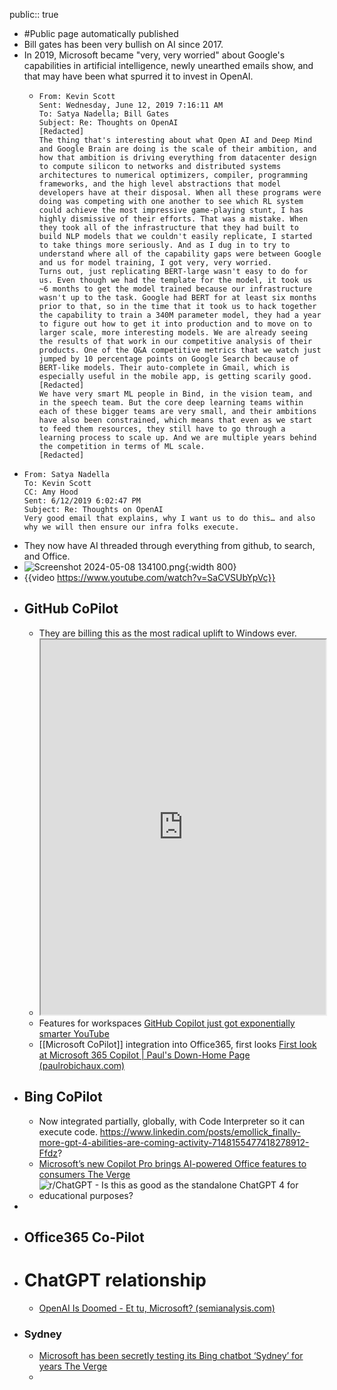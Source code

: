 public:: true

- #Public page automatically published
- Bill gates has been very bullish on AI since 2017.
- In 2019, Microsoft became "very, very worried" about Google's capabilities in artificial intelligence, newly unearthed emails show, and that may have been what spurred it to invest in OpenAI.
	- ```text
	  From: Kevin Scott
	  Sent: Wednesday, June 12, 2019 7:16:11 AM
	  To: Satya Nadella; Bill Gates
	  Subject: Re: Thoughts on OpenAI
	  [Redacted]
	  The thing that's interesting about what Open AI and Deep Mind and Google Brain are doing is the scale of their ambition, and how that ambition is driving everything from datacenter design to compute silicon to networks and distributed systems architectures to numerical optimizers, compiler, programming frameworks, and the high level abstractions that model developers have at their disposal. When all these programs were doing was competing with one another to see which RL system could achieve the most impressive game-playing stunt, I has highly dismissive of their efforts. That was a mistake. When they took all of the infrastructure that they had built to build NLP models that we couldn't easily replicate, I started to take things more seriously. And as I dug in to try to understand where all of the capability gaps were between Google and us for model training, I got very, very worried.
	  Turns out, just replicating BERT-large wasn't easy to do for us. Even though we had the template for the model, it took us ~6 months to get the model trained because our infrastructure wasn't up to the task. Google had BERT for at least six months prior to that, so in the time that it took us to hack together the capability to train a 340M parameter model, they had a year to figure out how to get it into production and to move on to larger scale, more interesting models. We are already seeing the results of that work in our competitive analysis of their products. One of the Q&A competitive metrics that we watch just jumped by 10 percentage points on Google Search because of BERT-like models. Their auto-complete in Gmail, which is especially useful in the mobile app, is getting scarily good.
	  [Redacted]
	  We have very smart ML people in Bind, in the vision team, and in the speech team. But the core deep learning teams within each of these bigger teams are very small, and their ambitions have also been constrained, which means that even as we start to feed them resources, they still have to go through a learning process to scale up. And we are multiple years behind the competition in terms of ML scale.
	  [Redacted]
	  ```
- ```text
  From: Satya Nadella
  To: Kevin Scott
  CC: Amy Hood
  Sent: 6/12/2019 6:02:47 PM
  Subject: Re: Thoughts on OpenAI
  Very good email that explains, why I want us to do this… and also why we will then ensure our infra folks execute.
  ```
- They now have AI threaded through everything from github, to search, and Office.
- ![Screenshot 2024-05-08 134100.png](../assets/Screenshot_2024-05-08_134100_1715172122220_0.png){:width 800}
- {{video https://www.youtube.com/watch?v=SaCVSUbYpVc}}
- ## GitHub CoPilot
	- They are billing this as the most radical uplift to Windows ever.
	- <iframe src="https://blogs.microsoft.com/blog/2024/05/20/introducing-copilot-pcs/" style="width: 100%; height: 600px"></iframe>
	- Features for workspaces [GitHub Copilot just got exponentially smarter YouTube](https://www.youtube.com/watch?v=SZVCJRUADc4)
	- [[Microsoft CoPilot]] integration into Office365, first looks [First look at Microsoft 365 Copilot | Paul's Down-Home Page (paulrobichaux.com)](https://paulrobichaux.com/2023/12/14/first-look-at-microsoft-365-copilot/)
- ## Bing CoPilot
	- Now integrated  partially, globally, with Code Interpreter so it can execute code. https://www.linkedin.com/posts/emollick_finally-more-gpt-4-abilities-are-coming-activity-7148155477418278912-Ffdz?
	- [Microsoft’s new Copilot Pro brings AI-powered Office features to consumers The Verge](https://www.theverge.com/2024/1/15/24038711/microsoft-copilot-pro-office-ai-apps)
	- ![r/ChatGPT - Is this as good as the standalone ChatGPT 4 for educational purposes?](https://i.redd.it/lgjjtl5j72xc1.jpeg)
-
- ## Office365 Co-Pilot
- # ChatGPT relationship
	- [OpenAI Is Doomed - Et tu, Microsoft? (semianalysis.com)](https://www.semianalysis.com/p/openai-is-doomed-et-tu-microsoft)
- ### Sydney
	- [Microsoft has been secretly testing its Bing chatbot ‘Sydney’ for years The Verge](https://www.theverge.com/2023/2/23/23609942/microsoft-bing-sydney-chatbot-history-ai)
	-